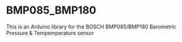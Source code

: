 # BMP085_BMP180
This is an Arduino library for the BOSCH BMP085/BMP180 Barometric Pressure & Tempemperature sensor
